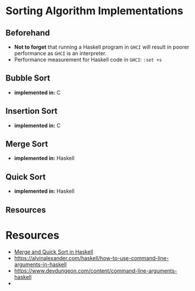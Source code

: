 # Sorting Algorithm Implementations

## Beforehand

- **Not to forget** that running a Haskell program in `GHCI` will result in poorer performance as `GHCI` is an interpreter.
- Performance measurement for Haskell code in `GHCI`: `:set +s`

## Bubble Sort

- **implemented in:** C

## Insertion Sort

- **implemented in:** C

## Merge Sort

- **implemented in:** Haskell

## Quick Sort

- **implemented in:** Haskell

## Resources

# Resources

- [Merge and Quick Sort in Haskell](https://smthngsmwhr.wordpress.com/2012/11/09/sorting-algorithms-in-haskell/)
- https://alvinalexander.com/haskell/how-to-use-command-line-arguments-in-haskell
- https://www.devdungeon.com/content/command-line-arguments-haskell
- 